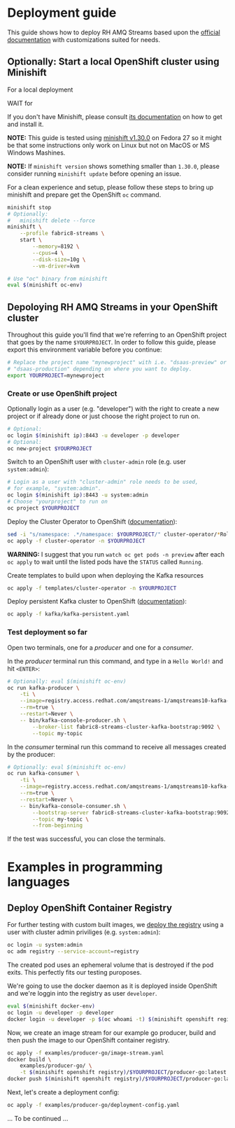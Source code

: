 # Deployment guide

This guide shows how to deploy RH AMQ Streams based upon the [official
documentation](https://access.redhat.com/documentation/en-us/red_hat_amq/7.2/html/using_amq_streams_on_openshift_container_platform/getting-started-str#downloads-str) with customizations suited for needs.

## Optionally: Start a local OpenShift cluster using Minishift

For a local deployment 

WAIT for 

If you don't have Minishift, please consult [its documentation](https://docs.okd.io/latest/minishift/getting-started/preparing-to-install.html) on how to get and install it.

**NOTE:**
This guide is tested using [minishift v1.30.0](https://github.com/minishift/minishift/releases/tag/v1.30.0) on Fedora 27 so it might be that some instructions only work on Linux but not on MacOS or MS Windows Mashines.

**NOTE:**
If `minishift version` shows something smaller than `1.30.0`, please
consider running `minishift update` before opening an issue.

For a clean experience and setup, please follow these steps to bring up
minishift and prepare get the OpenShift `oc` command.

```bash
minishift stop
# Optionally:
#   minishift delete --force
minishift \
    --profile fabric8-streams \
    start \
        --memory=8192 \
        --cpus=4 \
        --disk-size=10g \
        --vm-driver=kvm

# Use "oc" binary from minishift
eval $(minishift oc-env)
```

## Depoloying RH AMQ Streams in your OpenShift cluster

Throughout this guide you'll find that we're referring to an OpenShift project
that goes by the name `$YOURPROJECT`. In order to follow this guide, please
export this environment variable before you continue:

```bash
# Replace the project name "mynewproject" with i.e. "dsaas-preview" or
# "dsaas-production" depending on where you want to deploy.
export YOURPROJECT=mynewproject
```

### Create or use OpenShift project

Optionally login as a user (e.g. "developer") with the right to create a new
project or if already done or just choose the right project to run on.

```bash
# Optional:
oc login $(minishift ip):8443 -u developer -p developer
# Optional:
oc new-project $YOURPROJECT
```

Switch to an OpenShift user with `cluster-admin` role (e.g. user
`system:admin`):

```bash
# Login as a user with "cluster-admin" role needs to be used,
# for example, "system:admin".
oc login $(minishift ip):8443 -u system:admin
# Choose "yourproject" to run on
oc project $YOURPROJECT
```

Deploy the Cluster Operator to OpenShift ([documentation](https://access.redhat.com/documentation/en-us/red_hat_amq/7.2/html/using_amq_streams_on_openshift_container_platform/getting-started-str#deploying-cluster-operator-openshift-str)):

```bash
sed -i "s/namespace: .*/namespace: $YOURPROJECT/" cluster-operator/*RoleBinding*.yaml
oc apply -f cluster-operator -n $YOURPROJECT
```

**WARNING:** I suggest that you run `watch oc get pods -n preview` after each
`oc apply` to wait until the listed pods have the `STATUS` called `Running`.

Create templates to build upon when deploying the Kafka resources

```bash
oc apply -f templates/cluster-operator -n $YOURPROJECT
```

Deploy persistent Kafka cluster to OpenShift ([documentation](https://access.redhat.com/documentation/en-us/red_hat_amq/7.2/html/using_amq_streams_on_openshift_container_platform/getting-started-str#deploying-kafka-cluster-openshift-str)):

```bash
oc apply -f kafka/kafka-persistent.yaml
```

### Test deployment so far

Open two terminals, one for a *producer* and one for a *consumer*.

In the *producer* terminal run this command, and type in a `Hello World!` and hit `<ENTER>`:

```bash
# Optionally: eval $(minishift oc-env)
oc run kafka-producer \
    -ti \
    --image=registry.access.redhat.com/amqstreams-1/amqstreams10-kafka-openshift:1.0.0 \
    --rm=true \
    --restart=Never \
    -- bin/kafka-console-producer.sh \
        --broker-list fabric8-streams-cluster-kafka-bootstrap:9092 \
        --topic my-topic
```

In the *consumer* terminal run this command to receive all messages created by the producer:

```bash
# Optionally: eval $(minishift oc-env)
oc run kafka-consumer \
    -ti \
    --image=registry.access.redhat.com/amqstreams-1/amqstreams10-kafka-openshift:1.0.0 \
    --rm=true \
    --restart=Never \
    -- bin/kafka-console-consumer.sh \
        --bootstrap-server fabric8-streams-cluster-kafka-bootstrap:9092 \
        --topic my-topic \
        --from-beginning
```

If the test was successful, you can close the terminals. 

# Examples in programming languages

## Deploy OpenShift Container Registry

For further testing with custom built images, we [deploy the registry](https://docs.openshift.com/container-platform/3.11/install_config/registry/deploy_registry_existing_clusters.html) using a user with cluster admin priviliges (e.g. `system:admin`):

```bash
oc login -u system:admin
oc adm registry --service-account=registry
```

The created pod uses an ephemeral volume that is destroyed if the pod exits. This perfectly fits our testing puroposes.

We're going to use the docker daemon as it is deployed inside OpenShift and we're loggin into the registry as user `developer`.

```bash
eval $(minishift docker-env)
oc login -u developer -p developer
docker login -u developer -p $(oc whoami -t) $(minishift openshift registry)
```

Now, we create an image stream for our example go producer, build and then push the image to our OpenShift container registry.

```bash
oc apply -f examples/producer-go/image-stream.yaml
docker build \
    examples/producer-go/ \
    -t $(minishift openshift registry)/$YOURPROJECT/producer-go:latest
docker push $(minishift openshift registry)/$YOURPROJECT/producer-go:latest
```

Next, let's create a deployment config:

```bash
oc apply -f examples/producer-go/deployment-config.yaml
```






... To be continued ...